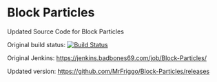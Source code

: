 # Block Particles
Updated Source Code for Block Particles

Original build status: [![Build Status](https://jenkins.badbones69.com/job/Block-Particles/badge/icon)](https://jenkins.badbones69.com/job/Block-Particles/)


Original Jenkins: https://jenkins.badbones69.com/job/Block-Particles/

Updated version: https://github.com/MrFriggo/Block-Particles/releases
